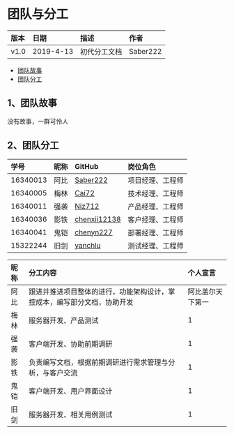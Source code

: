 # 团队与分工

|版本| 日期 | 描述 | 作者 |
|:--|:--|:--|:--|
|v1.0|2019-4-13|初代分工文档|Saber222|

- [团队故事](https://github.com/sysu-abi/docs/edit/master/team-profile.md/#1团队故事)
- [团队分工](https://github.com/sysu-abi/docs/edit/master/team-profile.md/#2团队分工)

## 1、团队故事
没有故事，一群可怜人

## 2、团队分工

|学号| 昵称 | GitHub | 岗位角色 |
|:--|:--|:--|:--|
|16340013|阿比|[Saber222](https://github.com/orgs/sysu-abi/people/Saber222)|项目经理、工程师|
|16340005|梅林|[Cai72]()|技术经理、工程师|
|16340011|强袭|[Niz712](https://github.com/orgs/sysu-abi/people/Niz712)|产品经理、工程师|
|16340036|影铁|[chenxii12138](https://github.com/orgs/sysu-abi/people/chenxii12138)|客户经理、工程师|
|16340041|鬼铠|[chenyn227](https://github.com/orgs/sysu-abi/people/chenyn227)|部署经理、工程师|
|15322244|旧剑|[yanchlu](https://github.com/orgs/sysu-abi/people/yanchlu)|测试经理、工程师|


|昵称| 分工内容 | 个人宣言 |
|:--|:--|:--|
|阿比|跟进并推进项目整体的进行，功能架构设计，掌控成本，编写部分文档，协助开发|阿比盖尔天下第一|
|梅林|服务器开发、产品测试|1|
|强袭|客户端开发、协助前期调研|1|
|影铁|负责编写文档，根据前期调研进行需求管理与分析，与客户交流|1|
|鬼铠|客户端开发、用户界面设计|1|
|旧剑|服务器开发、相关用例测试|1|
